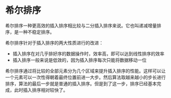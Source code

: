 # 希尔排序

希尔排序一种更高效的插入排序相比较与二分插入排序来说。它也叫递减增量排序，是一种不稳定排序。

希尔排序针对于插入排序的两大性质进行的改进：

* 插入排序在对几乎排好序的数据操作时，效率高，即可以达到线性排序的效率
* 插入排序一般来说是低效的，因为插入排序每次只能将数据移动一位

希尔排序通过将比较的全部元素分为几个区域来提升插入排序的性能。这样可以让一个元素可以一次性得朝着最终位置前进一大步。然后算法取越来越小的步长进行排序，算法的最后一步就是普通的插入排序。但是到了这一步，排序已经基本完成，此时插入排序相对较快了。







